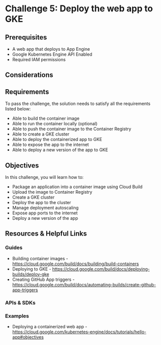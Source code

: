 # Challenge 5: Deploy the web app to GKE

## Prerequisites

- A web app that deploys to App Engine  
- Google Kubernetes Engine API Enabled
- Required IAM permissions
## Considerations

## Requirements
To pass the challenge, the solution needs to satisfy all the requirements listed below:  
- Able to build the container image
- Able to run the container locally (optional)
- Able to push the container image to the Container Registry
- Able to create a GKE cluster
- Able to deploy the containerized app to GKE
- Able to expose the app to the internet
- Able to deploy a new version of the app to GKE

## Objectives
In this challenge, you will learn how to:
- Package an application into a container image using Cloud Build
- Upload the image to Container Registry
- Create a GKE cluster
- Deploy the app to the cluster
- Manage deployment autoscaling
- Expose app ports to the internet
- Deploy a new version of the app

## Resources & Helpful Links
### Guides
- Building container images - <https://cloud.google.com/build/docs/building/build-containers>
- Deploying to GKE - <https://cloud.google.com/build/docs/deploying-builds/deploy-gke>
- Creating GitHub App triggers - <https://cloud.google.com/build/docs/automating-builds/create-github-app-triggers>

### APIs & SDKs

### Examples
- Deploying a containerized web app - <https://cloud.google.com/kubernetes-engine/docs/tutorials/hello-app#objectives>



